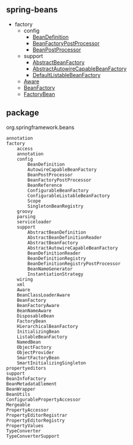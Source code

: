 
## spring-beans
* factory
  * config
    * [BeanDefinition](/docs/20-framework/src/spring/spring-beans/factory/config/BeanDefinition.md)
    * [BeanFactoryPostProcessor](/docs/20-framework/src/spring/spring-beans/factory/config/BeanFactoryPostProcessor.md)
    * [BeanPostProcessor](/docs/20-framework/src/spring/spring-beans/factory/config/BeanPostProcessor.md)
  * support
    * [AbstractBeanFactory](/docs/20-framework/src/spring/spring-beans/factory/support/AbstractBeanFactory.md)
    * [AbstractAutowireCapableBeanFactory](/docs/20-framework/src/spring/spring-beans/factory/support/AbstractAutowireCapableBeanFactory.md)
    * [DefaultListableBeanFactory](/docs/20-framework/src/spring/spring-beans/factory/support/DefaultListableBeanFactory.md)
  * [Aware](/docs/20-framework/src/spring/spring-beans/factory/Aware.md)
  * [BeanFactory](/docs/20-framework/src/spring/spring-beans/factory/BeanFactory.md)
  * [FactoryBean](/docs/20-framework/src/spring/spring-beans/factory/FactoryBean.md)

## package
org.springframework.beans
```
annotation
factory
    access
    annotation
    config
        BeanDefinition
        AutowireCapableBeanFactory
        BeanPostProcessor
        BeanFactoryPostProcessor
        BeanReference
        ConfigurableBeanFactory
        ConfigurableListableBeanFactory
        Scope
        SingletonBeanRegistry
    groovy
    parsing
    serviceloader
    support
        AbstractBeanDefinition
        AbstractBeanDefinitionReader
        AbstractBeanFactory
        AbstractAutowireCapableBeanFactory
        BeanDefinitionReader
        BeanDefinitionRegistry
        BeanDefinitionRegistryPostProcessor
        BeanNameGenerator
        InstantiationStrategy
    wiring
    xml
    Aware
    BeanClassLoaderAware
    BeanFactory
    BeanFactoryAware
    BeanNameAware
    DisposableBean
    FactoryBean
    HierarchicalBeanFactory
    InitializingBean
    ListableBeanFactory
    NamedBean
    ObjectFactory
    ObjectProvider
    SmartFactoryBean
    SmartInitializingSingleton
propertyeditors
support
BeanInfoFactory
BeanMetadataElement
BeanWrapper
BeanUtils
ConfigurablePropertyAccessor
Mergeable
PropertyAccessor
PropertyEditorRegistrar
PropertyEditorRegistry
PropertyValues
TypeConverter
TypeConverterSupport
```